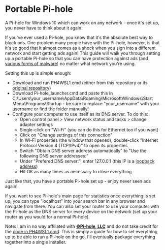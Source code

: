 # Portable Pi-hole
A Pi-hole for Windows 10 which can work on any network - once it's set up, you never have to think about it again!





If you've ever used a Pi-hole, you know that it's the absolute best way to block ads. One problem many people have with the Pi-hole, however, is that it's so good that it almost comes as a shock when you sign into a different network and start getting ads again! This guide will walk you through setting up a portable Pi-hole so that you can have protection against ads (and [various forms of malware](https://en.wikipedia.org/wiki/DNS_hijacking)) no matter what network you're using.

Setting this up is simple enough:

 - Download and run PH4WSL1.cmd (either from this repository or its [original repository](https://github.com/DesktopECHO/Pi-Hole-for-WSL1))
 - Download Pi-hole_launcher.cmd and paste this in C:\Users\your_username\AppData\Roaming\Microsoft\Windows\Start Menu\Programs\Startup - be sure to replace "your_username" with your username or find the folder manually!
 - Configure your computer to use itself as its DNS server. To do this:
   - Open control panel > View network status and tasks > change adapter settings
   - Single-click on "Wi-Fi" (you can do this for Ethernet too if you want)
   - Click on "Change settings of this connection"
   - In Wi-Fi properties (the window that opened), double-click "Internet Protocol Version 4 (TCP/IPv4)" to open its properties
   - Switch "Obtain DNS server address automatically" to "Use the following DNS server addresses:"
   - Under "Prefered DNS server:", enter 127.0.0.1 (this IP is a [loopback address](https://www.pcmag.com/encyclopedia/term/loopback-address))
   - Hit OK as many times as necessary to close everything

Just like that, you have a portable Pi-hole set up - enjoy never seen ads again!

If you want to see Pi-hole's main page for statistics once everything is set up, you can type "localhost" into your search bar in any browser and navigate from there. You can also set your router to use your computer with the Pi-hole as the DNS server for every device on the network (set up your router as you would for a normal Pi-hole).




Note: I am in no way affiliated with [**©Pi-hole, LLC**](https://pi-hole.net) and do not take credit for the [code in PH4WSL1.cmd](https://github.com/DesktopECHO/Pi-Hole-for-WSL1). This is simply a guide for how to set everything up to be able to run a Pi-hole on the go. I'll eventually package everything together into a single installer.
